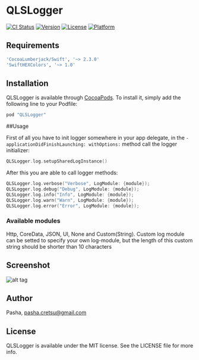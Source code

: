 # QLSLogger

[![CI Status](http://img.shields.io/travis/Pasha/QLSLogger.svg?style=flat)](https://travis-ci.org/Pasha/QLSLogger)
[![Version](https://img.shields.io/cocoapods/v/QLSLogger.svg?style=flat)](http://cocoapods.org/pods/QLSLogger)
[![License](https://img.shields.io/cocoapods/l/QLSLogger.svg?style=flat)](http://cocoapods.org/pods/QLSLogger)
[![Platform](https://img.shields.io/cocoapods/p/QLSLogger.svg?style=flat)](http://cocoapods.org/pods/QLSLogger)

## Requirements
```ruby
'CocoaLumberjack/Swift', '~> 2.3.0'
'SwiftHEXColors', '~> 1.0'
```

## Installation

QLSLogger is available through [CocoaPods](http://cocoapods.org). To install
it, simply add the following line to your Podfile:

```ruby
pod "QLSLogger"
```

##Usage

First of all you have to init logger somewhere in your app delegate, in the `- applicationDidFinishLaunching: withOptions:` method call the logger initializer:

```swift
QLSLogger.log.setupSharedLogInstance()
```
After this you are able to call logger methods:

```swift
QLSLogger.log.verbose("Verbose", LogModule: {module});
QLSLogger.log.debug("Debug", LogModule: {module});
QLSLogger.log.info("Info", LogModule: {module});
QLSLogger.log.warn("Warn", LogModule: {module});
QLSLogger.log.error("Error", LogModule: {module});
```

### Available modules
Http, CoreData, JSON, UI, None and Custom(String). Custom log module can be setted to specify your own log-module, but the length of this custom string should be shorter than 10 characters

## Screenshot
![alt tag](http://cretsu.name/pods/QLSLogger.png)


## Author

Pasha, pasha.cretsu@gmail.com

## License

QLSLogger is available under the MIT license. See the LICENSE file for more info.

